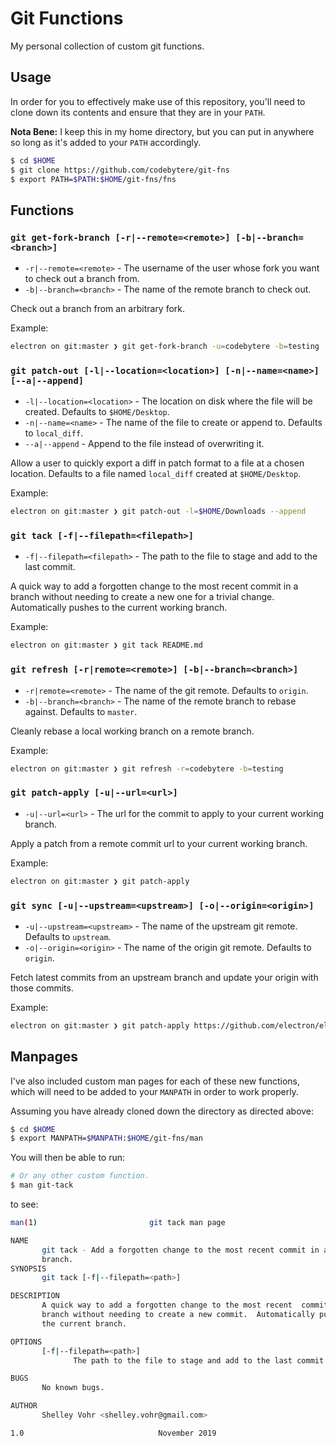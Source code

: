 # Git Functions

My personal collection of custom git functions.

## Usage

In order for you to effectively make use of this repository, you'll need to clone down
its contents and ensure that they are in your `PATH`.

**Nota Bene:** I keep this in my home directory, but you can put in anywhere
so long as it's added to your `PATH` accordingly.

```sh
$ cd $HOME
$ git clone https://github.com/codebytere/git-fns
$ export PATH=$PATH:$HOME/git-fns/fns
```

## Functions

### `git get-fork-branch [-r|--remote=<remote>] [-b|--branch=<branch>]`

* `-r|--remote=<remote>` - The username of the user whose fork you want to check out a branch from.
* `-b|--branch=<branch>` - The name of the remote branch to check out.

Check out a branch from an arbitrary fork.

Example:
```sh
electron on git:master ❯ git get-fork-branch -u=codebytere -b=testing
```

### `git patch-out [-l|--location=<location>] [-n|--name=<name>] [--a|--append]`

* `-l|--location=<location>` - The location on disk where the file will be created. Defaults to `$HOME/Desktop`.
* `-n|--name=<name>` - The name of the file to create or append to. Defaults to `local_diff`.
* `--a|--append` - Append to the file instead of overwriting it.

Allow a user to quickly export a diff in patch format to a file at a chosen location.  Defaults to a file named `local_diff` created at `$HOME/Desktop`.

Example:
```sh
electron on git:master ❯ git patch-out -l=$HOME/Downloads --append
```

### `git tack [-f|--filepath=<filepath>]`

* `-f|--filepath=<filepath>` - The path to the file to stage and add to the last commit.

A quick way to add a forgotten change to the most recent commit in a branch without needing to create a new one for a trivial change. Automatically pushes to the current working branch.

Example:
```sh
electron on git:master ❯ git tack README.md
```

### `git refresh [-r|remote=<remote>] [-b|--branch=<branch>]`

* `-r|remote=<remote>` - The name of the git remote. Defaults to `origin`.
* `-b|--branch=<branch>` - The name of the remote branch to rebase against. Defaults to `master`.

Cleanly rebase a local working branch on a remote branch.

Example:
```sh
electron on git:master ❯ git refresh -r=codebytere -b=testing
```

### `git patch-apply [-u|--url=<url>]`

* `-u|--url=<url>` - The url for the commit to apply to your current working branch.

Apply a patch from a remote commit url to your current working branch.

Example:
```sh
electron on git:master ❯ git patch-apply
```

### `git sync [-u|--upstream=<upstream>] [-o|--origin=<origin>]`

* `-u|--upstream=<upstream>` - The name of the upstream git remote. Defaults to `upstream`.
* `-o|--origin=<origin>` - The name of the origin git remote. Defaults to `origin`.

Fetch latest commits from an upstream branch and update your origin
with those commits.

Example:
```sh
electron on git:master ❯ git patch-apply https://github.com/electron/electron/commit/d2a82dbd1d2bd3869f910dd563001b98b3cec736
```

## Manpages

I've also included custom man pages for each of these new functions, which will need to be 
added to your `MANPATH` in order to work properly.

Assuming you have already cloned down the directory as directed above:

```sh
$ cd $HOME
$ export MANPATH=$MANPATH:$HOME/git-fns/man
```

You will then be able to run:

```sh
# Or any other custom function.
$ man git-tack
```

to see:

```sh
man(1)                         git tack man page                        man(1)

NAME
       git tack - Add a forgotten change to the most recent commit in a
       branch.
SYNOPSIS
       git tack [-f|--filepath=<path>]

DESCRIPTION
       A quick way to add a forgotten change to the most recent  commit  in  a
       branch without needing to create a new commit.  Automatically pushes to
       the current branch.

OPTIONS
       [-f|--filepath=<path>]
              The path to the file to stage and add to the last commit.

BUGS
       No known bugs.

AUTHOR
       Shelley Vohr <shelley.vohr@gmail.com>

1.0                              November 2019                          man(1)
```
